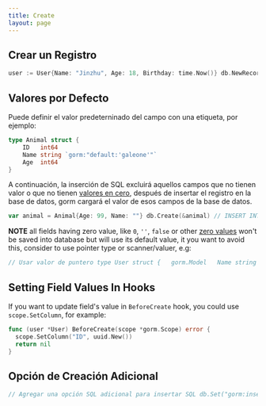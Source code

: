 ```yaml
---
title: Create
layout: page
---
```

## Crear un Registro

```go
user := User{Name: "Jinzhu", Age: 18, Birthday: time.Now()} db.NewRecord(user) // => retorna `true` como clave primaria en blanco db.Create(&user) db.NewRecord(user) // => retorna `false` después de crear `user`
```

## Valores por Defecto

Puede definir el valor predeterninado del campo con una etiqueta, por ejemplo:

```go
type Animal struct {
    ID   int64
    Name string `gorm:"default:'galeone'"`
    Age  int64
}
```

A continuación, la inserción de SQL excluirá aquellos campos que no tienen valor o que no tienen [valores en cero](https://tour.golang.org/basics/12), después de insertar el registro en la base de datos, gorm cargará el valor de esos campos de la base de datos.

```go
var animal = Animal{Age: 99, Name: ""} db.Create(&animal) // INSERT INTO animals("age") values('99'); // SELECT name from animals WHERE ID=111; // el retorno de la clave primaria es 111 // animal.Name => 'galeone'
```

**NOTE** all fields having zero value, like `0`, `''`, `false` or other [zero values](https://tour.golang.org/basics/12) won't be saved into database but will use its default value, it you want to avoid this, consider to use pointer type or scanner/valuer, e.g:

```go
// Usar valor de puntero type User struct {   gorm.Model   Name string   Age *int `gorm:"default:18"` } // Usar scanner/valuer type User struct {   gorm.Model   Name string   Age sql.NullInt64 `gorm:"default:18"` }
```

## Setting Field Values In Hooks

If you want to update field's value in `BeforeCreate` hook, you could use `scope.SetColumn`, for example:

```go
func (user *User) BeforeCreate(scope *gorm.Scope) error {
  scope.SetColumn("ID", uuid.New())
  return nil
}
```

## Opción de Creación Adicional

```go
// Agregar una opción SQL adicional para insertar SQL db.Set("gorm:insert_option", "ON CONFLICT").Create(&product) // INSERT INTO products (name, code) VALUES ("name", "code") ON CONFLICT;
```